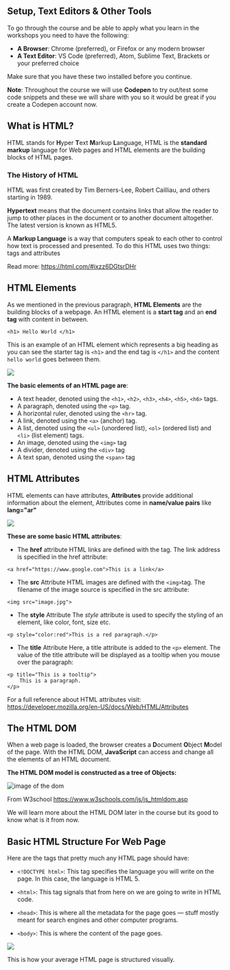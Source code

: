 ## Setup, Text Editors & Other Tools
To go through the course and be able to apply what you learn in the workshops you need to have the following:

- **A Browser**: Chrome (preferred), or Firefox or any modern browser 
- **A Text Editor**: VS Code (preferred), Atom, Sublime Text, Brackets or your preferred choice 

Make sure that you have these two installed before you continue.

**Note**: Throughout the course we will use **Codepen** to try out/test some code snippets and these we will share with you so it would be great if you create a Codepen account now.


## What is HTML?
HTML stands for **H**yper **T**ext **M**arkup **L**anguage, HTML is the **standard markup** language for Web pages and HTML elements are the building blocks of HTML pages.

### The History of HTML
HTML was first created by Tim Berners-Lee, Robert Cailliau, and others starting in 1989.

**Hypertext** means that the document contains links that allow the reader to jump to other places in the document or to another document altogether. The latest version is known as HTML5.

A **Markup Language** is a way that computers speak to each other to control how text is processed and presented. To do this HTML uses two things: tags and attributes

Read more: https://html.com/#ixzz6DGtsrDHr


## HTML Elements
As we mentioned in the previous paragraph, **HTML Elements** are the building blocks of a webpage. An HTML element is a **start tag** and an **end tag** with content in between.

```html=
<h1> Hello World </h1>
```

This is an example of an HTML element which represents a big heading as you can see the starter tag is `<h1>` and the end tag is `</h1>` and the content `hello world` goes between them.



![](https://www.bluekatanasoft.com/wp-content/uploads/element-structure.png)


**The basic elements of an HTML page are**:

- A text header, denoted using the `<h1>`, `<h2>`, `<h3>`, `<h4>`, `<h5>`, `<h6>` tags.
- A paragraph, denoted using the `<p>` tag.
- A horizontal ruler, denoted using the `<hr>` tag.
- A link, denoted using the `<a>` (anchor) tag.
- A list, denoted using the `<ul>` (unordered list), `<ol>` (ordered list) and `<li>` (list element) tags.
- An image, denoted using the `<img>` tag
- A divider, denoted using the `<div>` tag
- A text span, denoted using the `<span>` tag


## HTML Attributes
HTML elements can have attributes, **Attributes** provide additional information about the element, Attributes come in **name/value pairs** like **lang="ar"**


![](https://i.imgur.com/6Ux4eE0.jpg)


**These are some basic HTML attributes**:
- The **href** attribute 
HTML links are defined with the <a> tag. The link address is specified in the href attribute:

```html=
<a href="https://www.google.com">This is a link</a>
```

- The **src** Attribute
HTML images are defined with the `<img>`tag. The filename of the image source is specified in the src attribute:

```html=
<img src="image.jpg">
```

- The **style** Attribute
The *style* attribute is used to specify the styling of an element, like color, font, size etc.

```html=
<p style="color:red">This is a red paragraph.</p>
```

- The **title** Attribute
Here, a title attribute is added to the `<p>` element. The value of the title attribute will be displayed as a tooltip when you mouse over the paragraph:

```html=
<p title="This is a tooltip">
    This is a paragraph.
</p>
```


For a full reference about HTML attributes visit:
https://developer.mozilla.org/en-US/docs/Web/HTML/Attributes


## The HTML DOM
When a web page is loaded, the browser creates a **D**ocument **O**bject **M**odel of the page. With the HTML DOM, **JavaScript** can access and change all the elements of an HTML document.

**The HTML DOM model is constructed as a tree of Objects:**

![image of the dom](https://www.w3schools.com/js/pic_htmltree.gif)

From W3school https://www.w3schools.com/js/js_htmldom.asp

We will learn more about the HTML DOM later in the course but its good to know what is it from now.


## Basic HTML Structure For Web Page 
Here are the tags that pretty much any HTML page should have:

- `<!DOCTYPE html>`: This tag specifies the language you will write on the page. In this case, the language is HTML 5.

- `<html>`: This tag signals that from here on we are going to write in HTML code.

- `<head>`: This is where all the metadata for the page goes — stuff mostly meant for search engines and other computer programs.

- `<body>`: This is where the content of the page goes.



![](https://i.imgur.com/cWDj15R.jpg)

This is how your average HTML page is structured visually.
